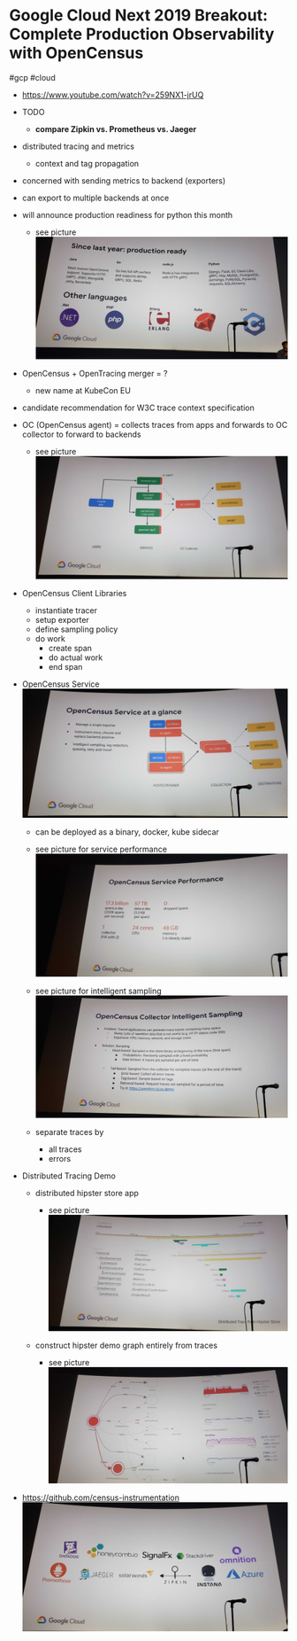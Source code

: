 # Google Cloud Next 2019 Breakout: Complete Production Observability with OpenCensus
#gcp #cloud

- https://www.youtube.com/watch?v=259NX1-jrUQ

* TODO
	* **compare Zipkin vs. Prometheus vs. Jaeger**
* distributed tracing and metrics
	* context and tag propagation
* concerned with sending metrics to backend (exporters)
* can export to multiple backends at once
* will announce production readiness for python this month
	* see picture
![](images/20190411_090707.jpg)

* OpenCensus + OpenTracing merger = ?
	* new name at KubeCon EU
* candidate recommendation for W3C trace context specification
* OC (OpenCensus agent) = collects traces from apps and forwards to OC collector to forward to backends
	* see picture
![](images/20190411_091503.jpg)

* OpenCensus Client Libraries
	* instantiate tracer
	* setup exporter
	* define sampling policy
	* do work
		* create span
		* do actual work
		* end span
* OpenCensus Service
![](images/20190411_092041.jpg)

	* can be deployed as a binary, docker, kube sidecar
	* see picture for service performance
![](images/20190411_092356.jpg)

	* see picture for intelligent sampling
![](images/20190411_092504.jpg)
	* separate traces by
		* all traces
		* errors
* Distributed Tracing Demo
	* distributed hipster store app
		* see picture
![](images/20190411_092938.jpg)

	* construct hipster demo graph entirely from traces
		* see picture
![](images/20190411_093039.jpg)
* https://github.com/census-instrumentation
![](images/20190411_093350.jpg)
